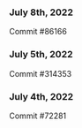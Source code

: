 ### July 8th, 2022

Commit #86166

### July 5th, 2022

Commit #314353


### July 4th, 2022

Commit #72281
